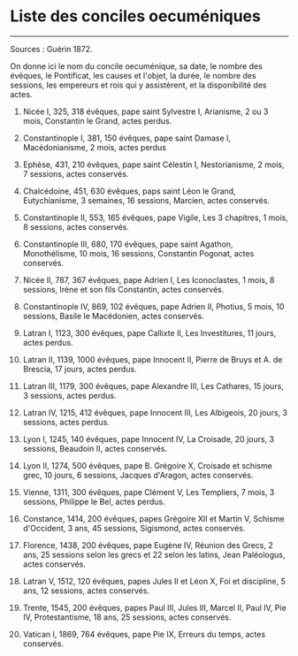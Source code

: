 # Liste des conciles oecuméniques 

***

Sources : Guérin 1872.

On donne ici le nom du concile oecuménique, sa date, le nombre des évêques, le Pontificat, les causes et l'objet, la durée, le nombre des sessions, les empereurs et rois qui y assistèrent, et la disponibilité des actes.

1. Nicée I, 325, 318 évêques, pape saint Sylvestre I, Arianisme, 2 ou 3 mois, Constantin le Grand, actes perdus.

2. Constantinople I, 381, 150 évêques, pape saint Damase I, Macédonianisme, 2 mois, actes perdus

3. Ephèse, 431, 210 évêques, pape saint Célestin I, Nestorianisme, 2 mois, 7 sessions, actes conservés.

4. Chalcédoine, 451, 630 évêques, paps saint Léon le Grand, Eutychianisme, 3 semaines, 16 sessions, Marcien, actes conservés.

5. Constantinople II, 553, 165 évêques, pape Vigile, Les 3 chapitres, 1 mois, 8 sessions, actes conservés.

6. Constantinople III, 680, 170 évêques, pape saint Agathon, Monothélisme, 10 mois, 16 sessions, Constantin Pogonat, actes conservés.

7. Nicée II, 787, 367 évêques, pape Adrien I, Les Iconoclastes, 1 mois, 8 sessions, Irène et son fils Constantin, actes conservés.

8. Constantinople IV, 869, 102 évêques, pape Adrien II, Photius, 5 mois, 10 sessions, Basile le Macédonien, actes conservés.

9. Latran I, 1123, 300 évêques, pape Callixte II, Les Investitures, 11 jours, actes perdus.

10. Latran II, 1139, 1000 évêques, pape Innocent II, Pierre de Bruys et A. de Brescia, 17 jours, actes perdus.

11. Latran III, 1179, 300 évêques, pape Alexandre III, Les Cathares, 15 jours, 3 sessions, actes perdus.

12. Latran IV, 1215, 412 évêques, pape Innocent III, Les Albigeois, 20 jours, 3 sessions, actes perdus.

13. Lyon I, 1245, 140 évêques, pape Innocent IV, La Croisade, 20 jours, 3 sessions, Beaudoin II, actes conservés.

14. Lyon II, 1274, 500 évêques, pape B. Grégoire X, Croisade et schisme grec, 10 jours, 6 sessions, Jacques d'Aragon, actes conservés.

15. Vienne, 1311, 300 évêques, pape Clément V, Les Templiers, 7 mois, 3 sessions, Philippe le Bel, actes perdus.

16. Constance, 1414, 200 évêques, papes Grégoire XII et Martin V, Schisme d'Occident, 3 ans, 45 sessions, Sigismond, actes conservés.

17. Florence, 1438, 200 évêques, pape Eugène IV, Réunion des Grecs, 2 ans, 25 sessions selon les grecs et 22 selon les latins, Jean Paléologus, actes conservés.

18. Latran V, 1512, 120 évêques, papes Jules II et Léon X, Foi et discipline, 5 ans, 12 sessions, actes conservés.

19. Trente, 1545, 200 évêques, papes Paul III, Jules III, Marcel II, Paul IV, Pie IV, Protestantisme, 18 ans, 25 sessions, actes conservés.

20. Vatican I, 1869, 764 évêques, pape Pie IX, Erreurs du temps, actes conservés.
